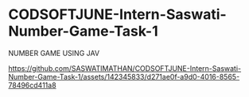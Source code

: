 # CODSOFTJUNE-Intern-Saswati-Number-Game-Task-1
NUMBER GAME USING JAV

https://github.com/SASWATIMATHAN/CODSOFTJUNE-Intern-Saswati-Number-Game-Task-1/assets/142345833/d271ae0f-a9d0-4016-8565-78496cd411a8

